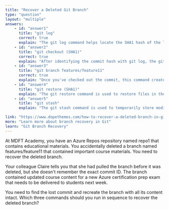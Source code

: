 ```yaml
---
title: "Recover a Deleted Git Branch"
type: "question"
layout: "multiple"
answers:
    - id: "answer1"
      title: "git log"
      correct: true
      explain: "The git log command helps locate the SHA1 hash of the last commit on the deleted branch. It displays the commit history and allows you to identify the specific commit where the branch was before deletion."
    - id: "answer2"
      title: "git checkout (SHA1)"
      correct: true
      explain: "After identifying the commit hash with git log, the git checkout command with the SHA1 parameter moves your repository to the state of that specific commit, positioning you at the point where the branch existed. Note that there is also a shorthand command 'git checkout -b <branch> <hash>' that combines the checkout and the subsequent branch operation."
    - id: "answer3"
      title: "git branch features/feature11"
      correct: true
      explain: "Once you've checked out the commit, this command creates a new branch with the same name as the deleted branch at the current commit position, effectively recovering the deleted branch with all its content."
    - id: "answer4"
      title: "git restore (SHA1)"
      explain: "The git restore command is used to restore files in the working tree from the index or another commit, not for recovering deleted branches. This command doesn't help establish a branch at a previous commit point."
    - id: "answer5"
      title: "git stash"
      explain: "The git stash command is used to temporarily store modified tracked files to save changes without committing. It doesn't help in recovering deleted branches as it doesn't interact with the branch structure of the repository."

link: "https://www.dopethemes.com/how-to-recover-a-deleted-branch-in-git-a-step-by-step-guide-for-developers/"
more: "Learn more about branch recovery in Git"
learn: "Git Branch Recovery"
---
```


At MDFT Academy, you have an Azure Repos repository named repo1 that contains educational materials. You accidentally deleted a branch named features/feature11 that contained important course materials. You need to recover the deleted branch.

Your colleague Claire tells you that she had pulled the branch before it was deleted, but she doesn't remember the exact commit ID. The branch contained updated course content for a new Azure certification prep exam that needs to be delivered to students next week.

You need to find the lost commit and recreate the branch with all its content intact. Which three commands should you run in sequence to recover the deleted branch?